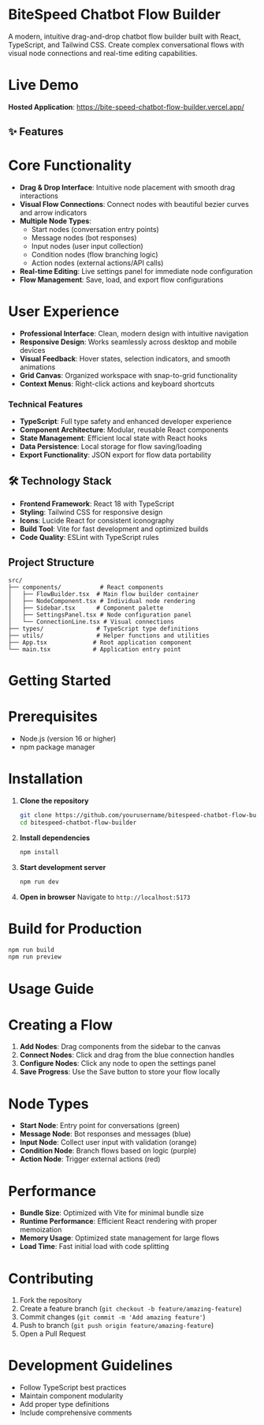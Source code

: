 # BiteSpeed Chatbot Flow Builder

A modern, intuitive drag-and-drop chatbot flow builder built with React, TypeScript, and Tailwind CSS. Create complex conversational flows with visual node connections and real-time editing capabilities.

# Live Demo

**Hosted Application**: https://bite-speed-chatbot-flow-builder.vercel.app/

## ✨ Features

# Core Functionality
- **Drag & Drop Interface**: Intuitive node placement with smooth drag interactions
- **Visual Flow Connections**: Connect nodes with beautiful bezier curves and arrow indicators
- **Multiple Node Types**: 
  - Start nodes (conversation entry points)
  - Message nodes (bot responses)
  - Input nodes (user input collection)
  - Condition nodes (flow branching logic)
  - Action nodes (external actions/API calls)
- **Real-time Editing**: Live settings panel for immediate node configuration
- **Flow Management**: Save, load, and export flow configurations

# User Experience
- **Professional Interface**: Clean, modern design with intuitive navigation
- **Responsive Design**: Works seamlessly across desktop and mobile devices
- **Visual Feedback**: Hover states, selection indicators, and smooth animations
- **Grid Canvas**: Organized workspace with snap-to-grid functionality
- **Context Menus**: Right-click actions and keyboard shortcuts

### Technical Features
- **TypeScript**: Full type safety and enhanced developer experience
- **Component Architecture**: Modular, reusable React components
- **State Management**: Efficient local state with React hooks
- **Data Persistence**: Local storage for flow saving/loading
- **Export Functionality**: JSON export for flow data portability

## 🛠️ Technology Stack

- **Frontend Framework**: React 18 with TypeScript
- **Styling**: Tailwind CSS for responsive design
- **Icons**: Lucide React for consistent iconography
- **Build Tool**: Vite for fast development and optimized builds
- **Code Quality**: ESLint with TypeScript rules

## Project Structure

```
src/
├── components/           # React components
│   ├── FlowBuilder.tsx  # Main flow builder container
│   ├── NodeComponent.tsx # Individual node rendering
│   ├── Sidebar.tsx      # Component palette
│   ├── SettingsPanel.tsx # Node configuration panel
│   └── ConnectionLine.tsx # Visual connections
├── types/               # TypeScript type definitions
├── utils/               # Helper functions and utilities
├── App.tsx             # Root application component
└── main.tsx            # Application entry point
```

# Getting Started

# Prerequisites
- Node.js (version 16 or higher)
- npm package manager

# Installation

1. **Clone the repository**
   ```bash
   git clone https://github.com/yourusername/bitespeed-chatbot-flow-builder.git
   cd bitespeed-chatbot-flow-builder
   ```

2. **Install dependencies**
   ```bash
   npm install
   ```

3. **Start development server**
   ```bash
   npm run dev
   ```

4. **Open in browser**
   Navigate to `http://localhost:5173`

# Build for Production

```bash
npm run build
npm run preview
```

# Usage Guide

# Creating a Flow
1. **Add Nodes**: Drag components from the sidebar to the canvas
2. **Connect Nodes**: Click and drag from the blue connection handles
3. **Configure Nodes**: Click any node to open the settings panel
4. **Save Progress**: Use the Save button to store your flow locally

#  Node Types
- **Start Node**: Entry point for conversations (green)
- **Message Node**: Bot responses and messages (blue)
- **Input Node**: Collect user input with validation (orange)
- **Condition Node**: Branch flows based on logic (purple)
- **Action Node**: Trigger external actions (red)


# Performance

- **Bundle Size**: Optimized with Vite for minimal bundle size
- **Runtime Performance**: Efficient React rendering with proper memoization
- **Memory Usage**: Optimized state management for large flows
- **Load Time**: Fast initial load with code splitting

# Contributing

1. Fork the repository
2. Create a feature branch (`git checkout -b feature/amazing-feature`)
3. Commit changes (`git commit -m 'Add amazing feature'`)
4. Push to branch (`git push origin feature/amazing-feature`)
5. Open a Pull Request

# Development Guidelines
- Follow TypeScript best practices
- Maintain component modularity
- Add proper type definitions
- Include comprehensive comments
